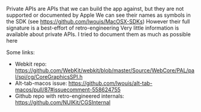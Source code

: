 Private APIs are APIs that we can build the app against, but they are not supported or documented by Apple
We can see their names as symbols in the SDK (see https://github.com/lwouis/MacOSX-SDKs)
However their full signature is a best-effort of retro-engineering
Very little information is available about private APIs. I tried to document them as much as possible here

Some links:

* Webkit repo: https://github.com/WebKit/webkit/blob/master/Source/WebCore/PAL/pal/spi/cg/CoreGraphicsSPI.h
* Alt-tab-macos issue: https://github.com/lwouis/alt-tab-macos/pull/87#issuecomment-558624755
* Github repo with retro-engineered internals: https://github.com/NUIKit/CGSInternal

